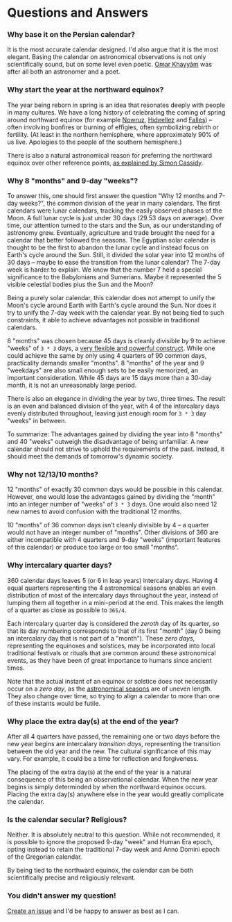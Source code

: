 # Questions and Answers

### Why base it on the Persian calendar?

It is the most accurate calendar designed. I'd also argue that it is the most elegant. Basing the calendar on astronomical observations is not only scientifically sound, but on some level even poetic. [Omar Khayyâm](https://en.wikipedia.org/wiki/Omar_Khayyam) was after all both an astronomer and a poet.

### Why start the year at the northward equinox?

The year being reborn in spring is an idea that resonates deeply with people in many cultures. We have a long history of celebrating the coming of spring around northward equinox (for example [Nowruz](https://en.wikipedia.org/wiki/Nowruz), [Hıdırellez](https://en.wikipedia.org/wiki/H%C4%B1d%C4%B1rellez) and [Falles](https://en.wikipedia.org/wiki/Falles)) – often involving bonfires or burning of effigies, often symbolizing rebirth or fertility. (At least in the northern hemisphere, where approximately 90% of us live. Apologies to the people of the southern hemisphere.)

There is also a natural astronomical reason for preferring the northward equinox over other reference points, [as explained by Simon Cassidy](https://www.hermetic.ch/cal_stud/cassidy/howlong.htm).

### Why 8 "months" and 9-day "weeks"?

To answer this, one should first answer the question "Why 12 months and 7-day weeks?", the common division of the year in many calendars. The first calendars were lunar calendars, tracking the easily observed phases of the Moon. A full lunar cycle is just under 30 days (29.53 days on average). Over time, our attention turned to the stars and the Sun, as our understanding of astronomy grew. Eventually, agriculture and trade brought the need for a calendar that better followed the seasons. The Egyptian solar calendar is thought to be the first to abandon the lunar cycle and instead focus on Earth's cycle around the Sun. Still, it divided the solar year into 12 months of 30 days – maybe to ease the transition from the lunar calendar? The 7-day week is harder to explain. We know that the number 7 held a special significance to the Babylonians and Sumerians. Maybe it represented the 5 visible celestial bodies plus the Sun and the Moon?

Being a purely solar calendar, this calendar does not attempt to unify the Moon's cycle around Earth with Earth's cycle around the Sun. Nor does it try to unify the 7-day week with the calendar year. By not being tied to such constraints, it able to achieve advantages not possible in traditional calendars.

8 "months" was chosen because 45 days is cleanly divisible by 9 to achieve "weeks" of `3 * 3` days, a [very flexible and powerful construct](https://www.hermetic.ch/cal_stud/ltc/ltc.htm#advantages). While one could achieve the same by only using 4 quarters of 90 common days, practicality demands smaller "months". 8 "months" of the year and 9 "weekdays" are also small enough sets to be easily memorized, an important consideration. While 45 days are 15 days more than a 30-day month, it is not an unreasonably large period.

There is also an elegance in dividing the year by two, three times. The result is an even and balanced division of the year, with 4 of the intercalary days evenly distributed throughout, leaving just enough room for `3 * 3` day "weeks" in between.

To summarize: The advantages gained by dividing the year into 8 "months" and 40 "weeks" outweigh the disadvantage of being unfamiliar. A new calendar should not strive to uphold the requirements of the past. Instead, it should meet the demands of tomorrow's dynamic society.

### Why not 12/13/10 months?

12 "months" of exactly 30 common days would be possible in this calendar. However, one would lose the advantages gained by dividing the "month" into an integer number of "weeks" of `3 * 3` days. One would also need 12 new names to avoid confusion with the traditional 12 months.

10 "months" of 36 common days isn't cleanly divisible by 4 – a quarter would not have an integer number of "months". Other divisions of 360 are either incompatible with 4 quarters and 9-day "weeks" (important features of this calendar) or produce too large or too small "months".

### Why intercalary quarter days?

360 calendar days leaves 5 (or 6 in leap years) intercalary days. Having 4 equal quarters representing the 4 astronomical seasons enables an even distribution of most of the intercalary days throughout the year, instead of lumping them all together in a mini-period at the end. This makes the length of a quarter as close as possible to `365/4`.

Each intercalary quarter day is considered the _zeroth_ day of its quarter, so that its day numbering corresponds to that of its first "month" (day 0 being an intercalary day that is not part of a "month"). These _zero days_, representing the equinoxes and solstices, may be incorporated into local traditional festivals or rituals that are common around these astronomical events, as they have been of great importance to humans since ancient times.

Note that the actual instant of an equinox or solstice does not necessarily occur on a _zero day_, as the [astronomical seasons](https://en.wikipedia.org/wiki/Season#Astronomical) are of uneven length. They also change over time, so trying to align a calendar to more than one of these instants would be futile.

### Why place the extra day(s) at the end of the year?

After all 4 quarters have passed, the remaining one or two days before the new year begins are intercalary _transition days_, representing the transition between the old year and the new. The cultural significance of this may vary. For example, it could be a time for reflection and forgiveness.

The placing of the extra day(s) at the end of the year is a natural consequence of this being an observational calendar. When the new year begins is simply determinded by when the northward equinox occurs. Placing the extra day(s) anywhere else in the year would greatly complicate the calendar.

### Is the calendar secular? Religious?

Neither. It is absolutely neutral to this question. While not recommended, it is possible to ignore the proposed 9-day "week" and Human Era epoch, opting instead to retain the traditional 7-day week and Anno Domini epoch of the Gregorian calendar.

By being tied to the northward equinox, the calendar can be both scientifically precise and religiously relevant.

### You didn't answer my question!

[Create an issue](https://github.com/joakim/calendar/issues/new) and I'd be happy to answer as best as I can.
